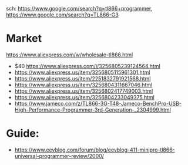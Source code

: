 sch: https://www.google.com/search?q=tl866+programmer, https://www.google.com/search?q=TL866-G3

# Market
https://www.aliexpress.com/w/wholesale-tl866.html
- $40 https://www.aliexpress.com/i/3256805239124564.html
- https://www.aliexpress.us/item/3256805115961301.html
- https://www.aliexpress.us/item/2251832791921568.html
- https://www.aliexpress.us/item/3256804311667046.html
- https://www.aliexpress.us/item/3256802417749003.html
- https://www.aliexpress.us/item/3256804233049375.html
- https://www.jameco.com/z/TL866-3G-T48-Jameco-BenchPro-USB-High-Performance-Programmer-3rd-Generation-_2304999.html

# Guide:
- https://www.eevblog.com/forum/blog/eevblog-411-minipro-tl866-universal-programmer-review/2000/
